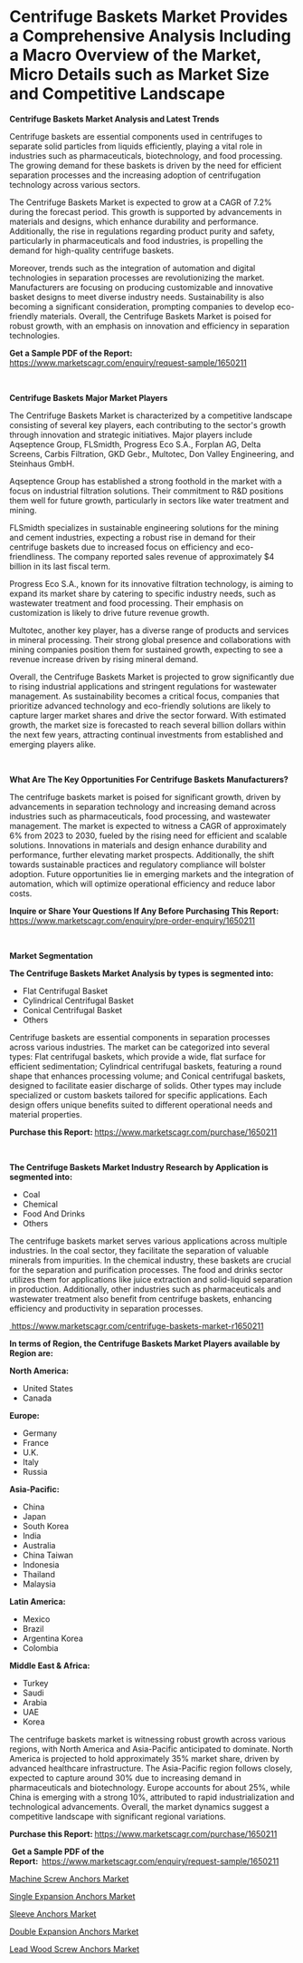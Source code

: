 <p><h1>Centrifuge Baskets Market Provides a Comprehensive Analysis Including a Macro Overview of the Market, Micro Details such as Market Size and Competitive Landscape</h1></p><p><strong>Centrifuge Baskets Market Analysis and Latest Trends</strong></p>
<p><p>Centrifuge baskets are essential components used in centrifuges to separate solid particles from liquids efficiently, playing a vital role in industries such as pharmaceuticals, biotechnology, and food processing. The growing demand for these baskets is driven by the need for efficient separation processes and the increasing adoption of centrifugation technology across various sectors.</p><p>The Centrifuge Baskets Market is expected to grow at a CAGR of 7.2% during the forecast period. This growth is supported by advancements in materials and designs, which enhance durability and performance. Additionally, the rise in regulations regarding product purity and safety, particularly in pharmaceuticals and food industries, is propelling the demand for high-quality centrifuge baskets.</p><p>Moreover, trends such as the integration of automation and digital technologies in separation processes are revolutionizing the market. Manufacturers are focusing on producing customizable and innovative basket designs to meet diverse industry needs. Sustainability is also becoming a significant consideration, prompting companies to develop eco-friendly materials. Overall, the Centrifuge Baskets Market is poised for robust growth, with an emphasis on innovation and efficiency in separation technologies.</p></p>
<p><strong>Get a Sample PDF of the Report:&nbsp;</strong> <a href="https://www.marketscagr.com/enquiry/request-sample/1650211?utm_campaign=1901&utm_medium=2&utm_source=Github&utm_content=ia&utm_term=08042025&utm_id=centrifuge-baskets">https://www.marketscagr.com/enquiry/request-sample/1650211</a></p>
<p>&nbsp;</p>
<p><strong>Centrifuge Baskets Major Market Players</strong></p>
<p><p>The Centrifuge Baskets Market is characterized by a competitive landscape consisting of several key players, each contributing to the sector's growth through innovation and strategic initiatives. Major players include Aqseptence Group, FLSmidth, Progress Eco S.A., Forplan AG, Delta Screens, Carbis Filtration, GKD Gebr., Multotec, Don Valley Engineering, and Steinhaus GmbH.</p><p>Aqseptence Group has established a strong foothold in the market with a focus on industrial filtration solutions. Their commitment to R&D positions them well for future growth, particularly in sectors like water treatment and mining.</p><p>FLSmidth specializes in sustainable engineering solutions for the mining and cement industries, expecting a robust rise in demand for their centrifuge baskets due to increased focus on efficiency and eco-friendliness. The company reported sales revenue of approximately $4 billion in its last fiscal term.</p><p>Progress Eco S.A., known for its innovative filtration technology, is aiming to expand its market share by catering to specific industry needs, such as wastewater treatment and food processing. Their emphasis on customization is likely to drive future revenue growth.</p><p>Multotec, another key player, has a diverse range of products and services in mineral processing. Their strong global presence and collaborations with mining companies position them for sustained growth, expecting to see a revenue increase driven by rising mineral demand.</p><p>Overall, the Centrifuge Baskets Market is projected to grow significantly due to rising industrial applications and stringent regulations for wastewater management. As sustainability becomes a critical focus, companies that prioritize advanced technology and eco-friendly solutions are likely to capture larger market shares and drive the sector forward. With estimated growth, the market size is forecasted to reach several billion dollars within the next few years, attracting continual investments from established and emerging players alike.</p></p>
<p>&nbsp;</p>
<p><strong>What Are The Key Opportunities For Centrifuge Baskets Manufacturers?</strong></p>
<p><p>The centrifuge baskets market is poised for significant growth, driven by advancements in separation technology and increasing demand across industries such as pharmaceuticals, food processing, and wastewater management. The market is expected to witness a CAGR of approximately 6% from 2023 to 2030, fueled by the rising need for efficient and scalable solutions. Innovations in materials and design enhance durability and performance, further elevating market prospects. Additionally, the shift towards sustainable practices and regulatory compliance will bolster adoption. Future opportunities lie in emerging markets and the integration of automation, which will optimize operational efficiency and reduce labor costs.</p></p>
<p><strong>Inquire or Share Your Questions If Any Before Purchasing This Report:</strong> <a href="https://www.marketscagr.com/enquiry/pre-order-enquiry/1650211?utm_campaign=1901&utm_medium=2&utm_source=Github&utm_content=ia&utm_term=08042025&utm_id=centrifuge-baskets">https://www.marketscagr.com/enquiry/pre-order-enquiry/1650211</a></p>
<p>&nbsp;</p>
<p><strong>Market Segmentation</strong></p>
<p><strong>The Centrifuge Baskets Market Analysis by types is segmented into:</strong></p>
<p><ul><li>Flat Centrifugal Basket</li><li>Cylindrical Centrifugal Basket</li><li>Conical Centrifugal Basket</li><li>Others</li></ul></p>
<p><p>Centrifuge baskets are essential components in separation processes across various industries. The market can be categorized into several types: Flat centrifugal baskets, which provide a wide, flat surface for efficient sedimentation; Cylindrical centrifugal baskets, featuring a round shape that enhances processing volume; and Conical centrifugal baskets, designed to facilitate easier discharge of solids. Other types may include specialized or custom baskets tailored for specific applications. Each design offers unique benefits suited to different operational needs and material properties.</p></p>
<p><strong>Purchase this Report:&nbsp;</strong><a href="https://www.marketscagr.com/purchase/1650211?utm_campaign=1901&utm_medium=2&utm_source=Github&utm_content=ia&utm_term=08042025&utm_id=centrifuge-baskets">https://www.marketscagr.com/purchase/1650211</a></p>
<p>&nbsp;</p>
<p><strong>The Centrifuge Baskets Market Industry Research by Application is segmented into:</strong></p>
<p><ul><li>Coal</li><li>Chemical</li><li>Food And Drinks</li><li>Others</li></ul></p>
<p><p>The centrifuge baskets market serves various applications across multiple industries. In the coal sector, they facilitate the separation of valuable minerals from impurities. In the chemical industry, these baskets are crucial for the separation and purification processes. The food and drinks sector utilizes them for applications like juice extraction and solid-liquid separation in production. Additionally, other industries such as pharmaceuticals and wastewater treatment also benefit from centrifuge baskets, enhancing efficiency and productivity in separation processes.</p></p>
<p><a href="https://www.marketscagr.com/centrifuge-baskets-market-r1650211?utm_campaign=1901&utm_medium=2&utm_source=Github&utm_content=ia&utm_term=08042025&utm_id=centrifuge-baskets">&nbsp;https://www.marketscagr.com/centrifuge-baskets-market-r1650211</a></p>
<p><strong>In terms of Region, the Centrifuge Baskets Market Players available by Region are:</strong></p>
<p>
    <p> <strong> North America: </strong>
        <ul>
            <li>United States</li>
            <li>Canada</li>
        </ul>
        </p> 
    <p> <strong> Europe: </strong>
        <ul>
            <li>Germany</li>
            <li>France</li>
            <li>U.K.</li>
            <li>Italy</li>
            <li>Russia</li>
        </ul>
        </p> 
    <p> <strong> Asia-Pacific: </strong>
        <ul>
            <li>China</li>
            <li>Japan</li>
            <li>South Korea</li>
            <li>India</li>
            <li>Australia</li>
            <li>China Taiwan</li>
            <li>Indonesia</li>
            <li>Thailand</li>
            <li>Malaysia</li>
        </ul>
        </p> 
    <p> <strong> Latin America: </strong>
        <ul>
            <li>Mexico</li>
            <li>Brazil</li>
            <li>Argentina Korea</li>
            <li>Colombia</li>
        </ul>
        </p> 
    <p> <strong> Middle East & Africa: </strong>
        <ul>
            <li>Turkey</li>
            <li>Saudi</li>
            <li>Arabia</li>
            <li>UAE</li>
            <li>Korea</li>
        </ul>
    </p>
    </p>
<p><p>The centrifuge baskets market is witnessing robust growth across various regions, with North America and Asia-Pacific anticipated to dominate. North America is projected to hold approximately 35% market share, driven by advanced healthcare infrastructure. The Asia-Pacific region follows closely, expected to capture around 30% due to increasing demand in pharmaceuticals and biotechnology. Europe accounts for about 25%, while China is emerging with a strong 10%, attributed to rapid industrialization and technological advancements. Overall, the market dynamics suggest a competitive landscape with significant regional variations.</p></p>
<p><strong>Purchase this Report: </strong><a href="https://www.marketscagr.com/purchase/1650211?utm_campaign=1901&utm_medium=2&utm_source=Github&utm_content=ia&utm_term=08042025&utm_id=centrifuge-baskets">https://www.marketscagr.com/purchase/1650211</a></p>
<p>&nbsp;<strong>Get a Sample PDF of the Report:&nbsp;&nbsp;</strong><a href="https://www.marketscagr.com/enquiry/request-sample/1650211?utm_campaign=1901&utm_medium=2&utm_source=Github&utm_content=ia&utm_term=08042025&utm_id=centrifuge-baskets">https://www.marketscagr.com/enquiry/request-sample/1650211</a></p>
<p><strong></strong></p>
<p><p><a href="https://github.com/nsmifidget3/Market-Research-Report-List-1/blob/main/machine-screw-anchors-market.md?utm_campaign=1901&utm_medium=2&utm_source=Github&utm_content=ia&utm_term=08042025&utm_id=centrifuge-baskets">Machine Screw Anchors Market</a></p><p><a href="https://github.com/wiltsdeenyuw/Market-Research-Report-List-1/blob/main/single-expansion-anchors-market.md?utm_campaign=1901&utm_medium=2&utm_source=Github&utm_content=ia&utm_term=08042025&utm_id=centrifuge-baskets">Single Expansion Anchors Market</a></p><p><a href="https://github.com/lotoahshaiek/Market-Research-Report-List-1/blob/main/sleeve-anchors-market.md?utm_campaign=1901&utm_medium=2&utm_source=Github&utm_content=ia&utm_term=08042025&utm_id=centrifuge-baskets">Sleeve Anchors Market</a></p><p><a href="https://github.com/fabrehugessf/Market-Research-Report-List-1/blob/main/double-expansion-anchors-market.md?utm_campaign=1901&utm_medium=2&utm_source=Github&utm_content=ia&utm_term=08042025&utm_id=centrifuge-baskets">Double Expansion Anchors Market</a></p><p><a href="https://github.com/orlinvisonju/Market-Research-Report-List-1/blob/main/lead-wood-screw-anchors-market.md?utm_campaign=1901&utm_medium=2&utm_source=Github&utm_content=ia&utm_term=08042025&utm_id=centrifuge-baskets">Lead Wood Screw Anchors Market</a></p></p>